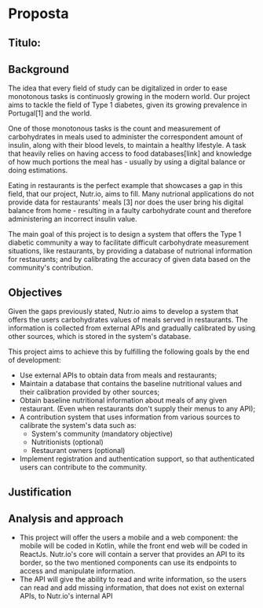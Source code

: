 # Proposta

## Titulo:

## Background

The idea that every field of study can be digitalized in order to ease monotonous tasks is continuosly growing in the modern world. Our project aims to tackle the field of Type 1 diabetes, given its growing prevalence in Portugal[1] and the world.

One of those monotonous tasks is the count and measurement of carbohydrates in meals used to administer the correspondent amount of insulin, along with their blood levels, to maintain a healthy lifestyle. A task that heavily relies on having access to food databases[link] and knowledge of how much portions the meal has - usually by using a digital balance or doing estimations.

Eating in restaurants is the perfect example that showcases a gap in this field, that our project, 
Nutr.io, aims to fill.  Many nutrional applications do not provide data for restaurants' meals [3] nor does the user bring his digital balance from home - resulting in a faulty carbohydrate count and therefore administering an incorrect insulin value.

The main goal of this project is to design a system that offers the Type 1 diabetic community a way to facilitate difficult carbohydrate measurement situations, like restaurants, by providing a database of nutrional information for restaurants; and by calibrating the accuracy of given data based on the community's contribution.

## Objectives

Given the gaps previously stated, Nutr.io aims to develop a system that offers the users carbohydrates values of meals served in restaurants. The information is collected from external APIs and gradually calibrated  by using other sources, which is stored in the system's database.

This project aims to achieve this by fulfilling the following goals by the end of development:

* Use external APIs to obtain data from meals and restaurants;
* Maintain a database that contains the baseline nutritional values and their calibration provided by other sources;
* Obtain baseline nutritional information about meals of any given restaurant. (Even when restaurants don't supply their menus to any API);
* A contribution system that uses information from various sources to calibrate the system's data such as:    
  - System's community (mandatory objective)    
  - Nutritionists (optional)    
  - Restaurant owners (optional)
* Implement registration and authentication support, so that authenticated users can contribute to the community.

## Justification



## Analysis and approach

- This project will offer the users a mobile and a web component: the mobile will be coded in Kotlin, while the front end web will be coded in ReactJs. Nutr.io's core will contain a server that provides an API to its border, so the two mentioned components can use its endpoints to access and manipulate information.
- The API will give the ability to read and write information, so the users can read and add missing information, that does not exist on external APIs, to Nutr.io's internal API
